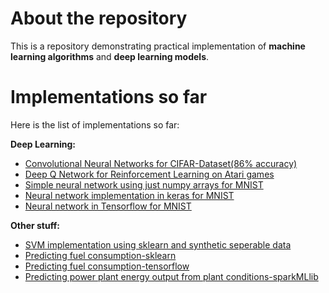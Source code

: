 # About the repository

This is a repository demonstrating practical implementation of **machine learning algorithms** and **deep learning models**.


# Implementations so far

Here is the list of implementations so far:

**Deep Learning:**
* [Convolutional Neural Networks for CIFAR-Dataset(86% accuracy)](https://github.com/Gsivap/machine-learning/blob/master/CIFAR_CNN.py)
* [Deep Q Network for Reinforcement Learning on Atari games](https://github.com/Gsivap/machine-learning/blob/master/reinforcement_learning.py)
* [Simple neural network using just numpy arrays for MNIST](https://github.com/Gsivap/machine-learning/blob/master/first_net.py)
* [Neural network implementation in keras for MNIST](https://github.com/Gsivap/machine-learning/blob/master/keras_MNIST.ipynb)
* [Neural network in Tensorflow for MNIST](https://github.com/Gsivap/machine-learning/blob/master/Tensorflow_MNIST.ipynb)

**Other stuff:**

* [SVM implementation using sklearn and synthetic seperable data](https://github.com/Gsivap/machine-learning/blob/master/SVM-%20Synthetic%20data%20and%20Linearly%20Seperable.ipynb)
* [Predicting fuel consumption-sklearn](https://github.com/Gsivap/machine-learning/blob/master/sklearn_Regression.ipynb)
* [Predicting fuel consumption-tensorflow](https://github.com/Gsivap/machine-learning/blob/master/regressiontensorflow.ipynb)
* [Predicting power plant energy output from plant conditions-sparkMLlib](https://github.com/Gsivap/machine-learning/blob/master/spark_workbook.ipynb)



